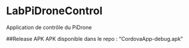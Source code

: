 # LabPiDroneControl
Application de contrôle du PiDrone

##Release APK
APK disponible dans le repo : "CordovaApp-debug.apk"
